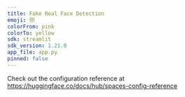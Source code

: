 ```yaml
---
title: Fake Real Face Detection
emoji: 😻
colorFrom: pink
colorTo: yellow
sdk: streamlit
sdk_version: 1.21.0
app_file: app.py
pinned: false
---
```


Check out the configuration reference at https://huggingface.co/docs/hub/spaces-config-reference
